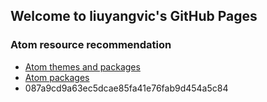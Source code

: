 ## Welcome to liuyangvic's GitHub Pages

### Atom resource recommendation 
- [Atom themes and packages](https://www.hi-linux.com/posts/28459.html)
- [Atom packages](http://xiaweiss.com/art/20180103-atom-useful-packages/)
- 087a9cd9a63ec5dcae85fa41e76fab9d454a5c84 
